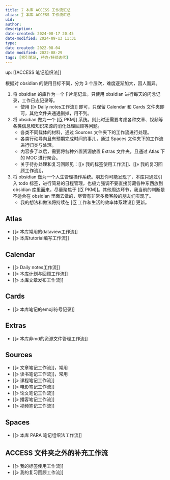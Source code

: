 ```yaml
---
title: ∑ 本库 ACCESS 工作流汇总
alias: ∑ 本库 ACCESS 工作流汇总
uid: 
author: 
description: 
date-created: 2024-08-17 20:45
date-modified: 2024-09-13 11:31
type: 
date created: 2022-08-04
date modified: 2022-08-29
tags: [索引笔记, 待办/持续迭代]
---
```


up: [[ACCESS 笔记组织法]]

根据对 obsidian 的使用目标不同，分为 3 个层次，难度逐渐加大，因人而异。

1. 将 obsidian 的库作为一个卡片笔记盒。只使用 obsidian 进行每天的闪念记录，工作日志记录等。
	- 使用 [[» Daily notes工作流]] 即可，只保留 Calendar 和 Cards 文件夹即可，其他文件夹通通删掉，用不到。
2. 将 obsidian 做为一个 [[∑ PKM]] 系统。则此时还需要考虑各种文章、视频等各类信息和知识来源的消化处理回顾等问题。
	- 各类不同载体的材料，通过 Sources 文件夹下的工作流进行处理。
	- 各类行动导向且有预期完成时间的事儿，通过 Spaces 文件夹下的工作流进行归类与处理。
	- 内容多了以后，需要将各种外置资源放置 Extras 文件夹，且通过 Atlas 下的 MOC 进行聚合。
	- 关于待办处理和复习回顾见：[[» 我的标签使用工作流]]、[[» 我的复习回顾工作流]]。
3. 将 obsidian 做为一个人生管理操作系统。朋友你可能发现了，本库只通过引入 todo 标签，进行简易的日程管理，也极力强调不要直接剪藏各种东西放到 obsidian 库里面来，尽量聚焦于 [[∑ PKM]]。其他周边环节，我当前的判断是不适合在 obsidian 里面去做的，尽管有非常多极客般的朋友们实现了。
	- 我的想法和做法将持续在 [[∑ 工作和生活的效率体系建设]] 更新。

## Atlas

- [[» 本库常用的dataview工作流]]
- [[» 本库tutorial编写工作流]]

## Calendar

- [[» Daily notes工作流]]
- [[» 本库计划与回顾工作流]]
- [[» 本库文章发布工作流]]

## Cards

- [[» 本库笔记的emoji符号记录]]

## Extras

- [[» 本库非md的资源文件管理工作流]]

## Sources

- [[» 文章笔记工作流]]，常用
- [[» 读书笔记工作流]]，常用
- [[» 课程笔记工作流]]
- [[» 电影笔记工作流]]
- [[» 论文笔记工作流]]
- [[» 播客笔记工作流]]
- [[» 视频笔记工作流]]

## Spaces

- [[» 本库 PARA 笔记组织法工作流]]

## ACCESS 文件夹之外的补充工作流

- [[» 我的标签使用工作流]]
- [[» 我的复习回顾工作流]]
